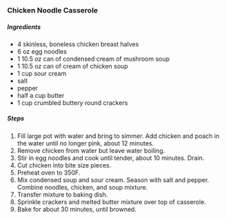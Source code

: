 ### Chicken Noodle Casserole

##### Ingredients
- 4 skinless, boneless chicken breast halves
- 6 oz egg noodles
- 1 10.5 oz can of condensed cream of mushroom soup
- 1 10.5 oz can of cream of chicken soup
- 1 cup sour cream
- salt
- pepper
- half a cup butter
- 1 cup crumbled buttery round crackers

##### Steps
1. Fill large pot with water and bring to simmer. Add chicken and poach in the water until no longer pink, about 12 minutes.
2. Remove chicken from water but leave water boiling.
3. Stir in egg noodles and cook until tender, about 10 minutes. Drain.
4. Cut chicken into bite size pieces.
5. Preheat oven to 350F.
5. Mix condensed soup and sour cream. Season with salt and pepper. Combine noodles, chicken, and soup mixture.
6. Transfer mixture to baking dish.
7. Sprinkle crackers and melted butter mixture over top of casserole.
8. Bake for about 30 minutes, until browned.